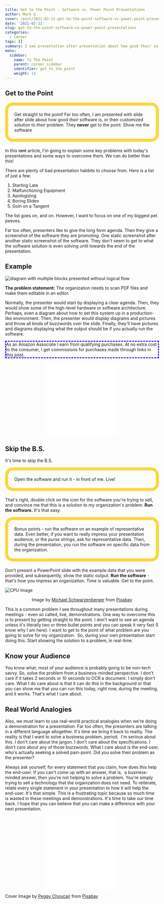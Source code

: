 ```yaml
---
title: Get to the Point - Software vs. Power Point Presentations
author: Mark G
cover: /post/2021-02-11-get-to-the-point-software-vs-power-point-presentations.en_files/get to the point presentations.jpg
date: '2021-02-11'
slug: get-to-the-point-software-vs-power-point-presentations
categories:
  - Career
tags: []
summary: I see presentation after presentation about how good their software is or their customized solution to their problem. However, they never get to the point. They end up showing me how to solve their own problem.
menu:
  sidebar:
    name: To The Point
    parent: career_sidebar
    identifier: get_to_the_point
    weight: 13
---
```


<style>
<style type="text/css">
.centerImage
{
 text-align:center;
 display:block;
}

#border_1 {
    border-style: dashed;
    border-width: 3px;
    border-left-width: 3px;
    border-right-width: 3px;
    border-color: blue;
}

#aside {
    border: 10px solid #fad73d;
    border-radius: 25px;
    padding: 20px 20px 20px;
    margin-bottom: 20px;
}

#center_1 {
  display: block;
  margin-left: auto;
  margin-right: auto;
  width: 50%;
}

</style>

## Get to the Point

<p id="aside">
Get straight to the point! Far too often, I am presented with slide after slide about how good <i>their</i> software is, or their customized solution to <i>their</i> problem. They <b>never</b> get to the point. Show me the software</p>

In this <del>rant</del> article, I'm going to explain some key problems with today's presentations and some ways to overcome them. We can do better than this!

There are plenty of bad presentation habbits to choose from. Here is a list of just a few:

1.  Starting Late
2.  Malfunctioning Equipment
3.  Apologizing
4.  Boring Slides
5.  Goin on a Tangent

The list goes on, and on. However, I want to focus on one of my biggest pet peeves. 

<p>Far too often, presenters like to give the long form agenda. Then they give a screenshot of the software they are promoting. One static screenshot after another static screenshot of the software. They don't seem to get to what the software solution is even solving until towards the end of the presentation.</p>

## Example

<p id="center_1">

![diagram with multiple blocks presented without logical flow](/post/2021-02-11-get-to-the-point-software-vs-power-point-presentations.en_files/statistic-1564428_640.png)

</p>

<B>The problem statement:</B> The organization needs to scan PDF files and make them editable in an editor. <BR>

Normally, the presenter would start by displaying a clear agenda. Then, they would show some of the high-level hardware or software architecture. Perhaps, even a diagram about how to set this system up in a production-like environment. Then, the presenter would display diagrams and pictures and throw all kinds of buzzwords over the slide. Finally, they'll have pictures and diagrams displaying what the output should be if you actually run the software.

<p id="border_1">As an Amazon Associate I earn from qualifying purchases. At no extra cost to the consumer, I get commissions for purchases made through links in this post.</p>

<p align="center"><iframe style="width:120px;height:240px;" marginwidth="0" marginheight="0" scrolling="no" frameborder="0" src="//ws-na.amazon-adsystem.com/widgets/q?ServiceVersion=20070822&OneJS=1&Operation=GetAdHtml&MarketPlace=US&source=ac&ref=qf_sp_asin_til&ad_type=product_link&tracking_id=hatro-20&marketplace=amazon&amp;region=US&placement=B07NJCG1XS&asins=B07NJCG1XS&linkId=30c6de069934607358197307d05cc77b&show_border=true&link_opens_in_new_window=true&price_color=333333&title_color=0066c0&bg_color=ffffff">
    </iframe><iframe style="width:120px;height:240px;" marginwidth="0" marginheight="0" scrolling="no" frameborder="0" src="//ws-na.amazon-adsystem.com/widgets/q?ServiceVersion=20070822&OneJS=1&Operation=GetAdHtml&MarketPlace=US&source=ac&ref=qf_sp_asin_til&ad_type=product_link&tracking_id=hatro-20&marketplace=amazon&amp;region=US&placement=0134462025&asins=0134462025&linkId=d2aa245732df32193acd9534cd491b06&show_border=true&link_opens_in_new_window=true&price_color=333333&title_color=0066c0&bg_color=ffffff">
    </iframe></p>

## Skip the B.S.

It's time to skip the B.S. 

<p id="aside">Open the software and run it - in front of me. Live!</p> 

That's right, double click on the icon for the software you're trying to sell, and convince me that this is a solution to my organization's problem. <B>Run the software.</B> It's that easy. 

<p id="aside">Bonus points - run the software on an example of representative data. Even better, if you want to really impress your presentation audience, or the <i>purse strings</i>, ask for representative data. Then, during the presentation, you run the software on specific data from the organization. </p>


Don't present a PowerPoint slide with the example data that you were provided, and subsequently, show the static output. <b>Run the software</b> - that's how you impress an organization. Time is valuable. Get to the point.

<img src="/post/2021-02-11-get-to-the-point-software-vs-power-point-presentations.en_files/cpu-564771_640.jpg" class="centerImage" alt="CPU Image">

<!--![CPU Photo](/post/2021-02-11-get-to-the-point-software-vs-power-point-presentations.en_files/cpu-564771_640.jpg)-->


<p align="center">Image by <a href="https://pixabay.com/users/blickpixel-52945/?utm_source=link-attribution&amp;utm_medium=referral&amp;utm_campaign=image&amp;utm_content=564771">Michael Schwarzenberger</a> from <a href="https://pixabay.com/?utm_source=link-attribution&amp;utm_medium=referral&amp;utm_campaign=image&amp;utm_content=564771">Pixabay</a></p>


This is a common problem I see throughout many presentations during meetings - even so called, live, demonstrations. One way to overcome this is to present by getting straight to the point. I don't want to see an agenda unless it's literally two or three bullet points and you can speak it very fast (I know why I am here). I want to get to the point of what problem are you going to solve for my organization.  So, during your own presentation start doing this. Start showing the solution to a problem, in real-time.

## Know your Audience

You know what, most of your audience is probably going to be non-tech savvy. So, solve the problem from a business-minded perspective. I don't care if it takes 2 seconds or 10 seconds to OCR a document. I simply don't care. What I do care about is that it can do this in the background or that you can show me that you can run this today, right now, during the meeting, and it works. That's what I care about.


## Real World Analogies

Also, we must learn to use real-world practical analogies when we're doing a demonstration for a presentation. Far too often, the presenters are talking in a different language altogether. It's time we bring it back to reality. The reality is that I want to solve a business problem, period.  I'm serious about this. I don't care about the jargon. I don't care about the specifications. I don't care about any of those buzzwords. What I care about is the end-user, who's actually seeking a solved pain-point. Did you solve their problem as the presenter?

Always ask yourself, for every statement that you claim, how does this help the end-user. If you can't come up with an answer, that is,  a business-minded answer, then you're not helping to solve a problem. You're simply trying to sell a technology that the organization does not need. To reiterate, relate every single statement in your presentation to how it will help the end-user. It's that simple. This is a frustrating topic because so much time is wasted in these meetings and demonstrations. It's time to take our time back. I hope that you can believe that you can make a difference with your next presentation.

<p align="center"><iframe style="width:120px;height:240px;" marginwidth="0" marginheight="0" scrolling="no" frameborder="0" src="//ws-na.amazon-adsystem.com/widgets/q?ServiceVersion=20070822&OneJS=1&Operation=GetAdHtml&MarketPlace=US&source=ac&ref=qf_sp_asin_til&ad_type=product_link&tracking_id=hatro-20&marketplace=amazon&amp;region=US&placement=1482243237&asins=1482243237&linkId=ed7574e48b9f2b5cdba74486fe33cd23&show_border=true&link_opens_in_new_window=true&price_color=333333&title_color=0066c0&bg_color=ffffff">
    </iframe><iframe style="width:120px;height:240px;" marginwidth="0" marginheight="0" scrolling="no" frameborder="0" src="//ws-na.amazon-adsystem.com/widgets/q?ServiceVersion=20070822&OneJS=1&Operation=GetAdHtml&MarketPlace=US&source=ac&ref=qf_sp_asin_til&ad_type=product_link&tracking_id=hatro-20&marketplace=amazon&amp;region=US&placement=B004J4XGN6&asins=B004J4XGN6&linkId=7f87b4d27bd33583d55d06a401e8dfe6&show_border=true&link_opens_in_new_window=true&price_color=333333&title_color=0066c0&bg_color=ffffff">
    </iframe></p>

Cover Image by <a href="https://pixabay.com/users/peggychoucair-1130890/?utm_source=link-attribution&amp;utm_medium=referral&amp;utm_campaign=image&amp;utm_content=4969979">Peggy Choucair</a> from <a href="https://pixabay.com/?utm_source=link-attribution&amp;utm_medium=referral&amp;utm_campaign=image&amp;utm_content=4969979">Pixabay</a>